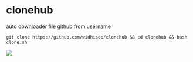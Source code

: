 # clonehub
auto downloader file github from username 
```
git clone https://github.com/widhisec/clonehub && cd clonehub && bash clone.sh
```

<a href="https://asciinema.org/a/242991?autoplay=1" target="_blank"><img src="https://asciinema.org/a/242991.svg" /></a>
